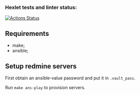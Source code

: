 ### Hexlet tests and linter status:
[![Actions Status](https://github.com/zhd4nov/devops-for-programmers-project-76/actions/workflows/hexlet-check.yml/badge.svg)](https://github.com/zhd4nov/devops-for-programmers-project-76/actions)

## Requirements
- make;
- ansible;

## Setup redmine servers
First obtain an ansible-value password and put it in `.vault_pass`.

Run `make ans-play` to provision servers.
